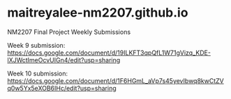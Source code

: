 # maitreyalee-nm2207.github.io
NM2207 Final Project Weekly Submissions


Week 9 submission: https://docs.google.com/document/d/19ILKFT3qpQfL1W71gVizq_KDE-lXJWctImeOcvUIGn4/edit?usp=sharing

Week 10 submission: https://docs.google.com/document/d/1F6HGmL_aVp7s45yevIbwq8kwCtZVq0w5Yx5eXOB6IHc/edit?usp=sharing
